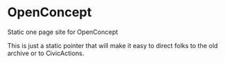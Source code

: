 # OpenConcept
Static one page site for OpenConcept

This is just a static pointer that will make it easy to direct folks to the old archive or to CivicActions. 
